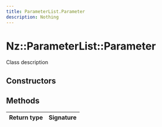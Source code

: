 ```yaml
---
title: ParameterList.Parameter
description: Nothing
---
```


# Nz::ParameterList::Parameter

Class description

## Constructors


## Methods

| Return type | Signature |
| ----------- | --------- |
